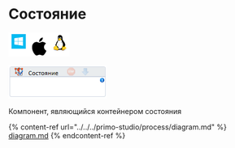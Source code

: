 # Состояние

![](<../../../.gitbook/assets/image (100) (1) (1) (1) (1) (1) (1) (10) (220).png>)

![](<../../../.gitbook/assets/image (273).png>)

Компонент, являющийся контейнером состояния

{% content-ref url="../../../primo-studio/process/diagram.md" %}
[diagram.md](../../../primo-studio/process/diagram.md)
{% endcontent-ref %}
